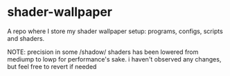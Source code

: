# shader-wallpaper
A repo where I store my shader wallpaper setup: programs, configs, scripts and shaders.

NOTE: precision in some /shadow/ shaders has been lowered from mediump to lowp for performance's sake. i haven't observed any changes, but feel free to revert if needed
